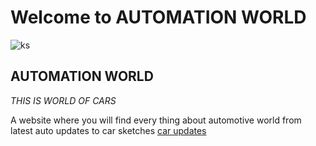 # Welcome to AUTOMATION WORLD
![ks](https://user-images.githubusercontent.com/75312921/101275945-cb176c80-37cf-11eb-8432-c056511e02db.jpg)
## AUTOMATION WORLD

_THIS IS WORLD OF CARS_

A website where you will find every thing about automotive world from latest auto updates to car sketches 
[car updates](https://www.cardekho.com/upcomingcars)





